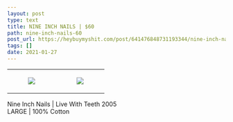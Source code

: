 ```yaml
---
layout: post
type: text
title: NINE INCH NAILS | $60
path: nine-inch-nails-60
post_url: https://heybuymyshit.com/post/641476848731193344/nine-inch-nails-60
tags: []
date: 2021-01-27
---
```




<table style="width:100%;"><tr><td style="vertical-align:top;">
      <figure class="tmblr-full" data-orig-height="2048" data-orig-width="1365" data-orig-src="https://concertshirts.netlify.app/shirts/0089/0089-01.jpg"><img src="https://64.media.tumblr.com/c0f875c462698e7c4ec545f978ea6c0d/af09030581f7f2cc-9a/s540x810/2f62afd17221c06c056a396536952c154d4ba4e4.jpg" data-orig-height="2048" data-orig-width="1365" data-orig-src="https://concertshirts.netlify.app/shirts/0089/0089-01.jpg"/></figure></td>
    <td style="vertical-align:top;">
      <figure class="tmblr-full" data-orig-height="2048" data-orig-width="1365" data-orig-src="https://concertshirts.netlify.app/shirts/0089/0089-02.jpg"><img src="https://64.media.tumblr.com/5ccf2a50f64f68f535a22cda5fed2074/af09030581f7f2cc-ce/s540x810/6a683c0f06e5dfebb8997225cd5020106d39c5f1.jpg" data-orig-height="2048" data-orig-width="1365" data-orig-src="https://concertshirts.netlify.app/shirts/0089/0089-02.jpg"/></figure></td>
  </tr></table><p>
  Nine Inch Nails | Live With Teeth 2005<br/>LARGE | 100% Cotton
</p>
